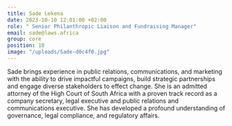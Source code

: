 ```yaml
---
title: Sade Lekena
date: 2023-10-10 12:01:00 +02:00
role: " Senior Philanthropic Liaison and Fundraising Manager"
email: sade@laws.africa
group: core
position: 10
image: "/uploads/Sade-d0c4f0.jpg"
---
```


Sade brings experience in public relations, communications, and marketing with the ability to drive impactful campaigns, build strategic partnerships and engage diverse stakeholders to effect change. She is an admitted attorney of the High Court of South Africa with a proven track record as a company secretary, legal executive and public relations and communications executive. She has developed a profound understanding of governance, legal compliance, and regulatory affairs.